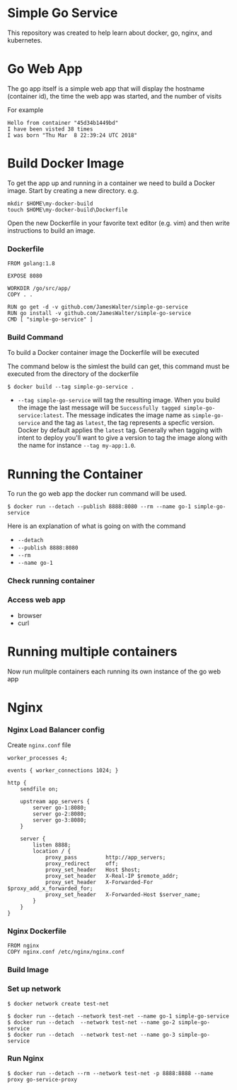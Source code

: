 # Simple Go Service 

This repository was created to help learn about docker, go, nginx, and kubernetes.

# Go Web App 

The go app itself is a simple web app that will display the hostname (container id), the time the web app was started, and the number of visits

For example
```
Hello from container "45d34b1449bd"
I have been visted 38 times
I was born "Thu Mar  8 22:39:24 UTC 2018" 
```

# Build Docker Image

To get the app up and running in a container we need to build a Docker image. Start by creating a new directory. e.g.

```
mkdir $HOME\my-docker-build
touch $HOME\my-docker-build\Dockerfile
```
Open the new Dockerfile in your favorite text editor (e.g. vim) and then write instructions to build an image.

### Dockerfile
```
FROM golang:1.8

EXPOSE 8080

WORKDIR /go/src/app/
COPY . .

RUN go get -d -v github.com/JamesWalter/simple-go-service
RUN go install -v github.com/JamesWalter/simple-go-service
CMD [ "simple-go-service" ]
```

### Build Command
To build a Docker container image the Dockerfile will be executed

The command below is the simlest the build can get, this command must be executed from the directory of the dockerfile
```
$ docker build --tag simple-go-service .
```
* `--tag simple-go-service` will tag the resulting image. When you build the image the last message will be `Successfully tagged simple-go-service:latest`. The message indicates the image name as `simple-go-service` and the tag as `latest`, the tag represents a specfic version. Docker by default applies the `latest` tag. Generally when tagging with intent to deploy you'll want to give a version to tag the image along with the name for instance `--tag my-app:1.0`.

# Running the Container
To run the go web app the docker run command will be used. 
```
$ docker run --detach --publish 8888:8080 --rm --name go-1 simple-go-service 
```
Here is an explanation of what is going on with the command

* `--detach`
* `--publish 8888:8080`
* `--rm`
* `--name go-1`

### Check running container

### Access web app
* browser
* curl

# Running multiple containers
Now run mulitple containers each running its own instance of the go web app

# Nginx

### Nginx Load Balancer config
Create `nginx.conf` file
```
worker_processes 4;

events { worker_connections 1024; }

http {
    sendfile on;

    upstream app_servers {
        server go-1:8080;
        server go-2:8080;
        server go-3:8080;
    }
    
    server {
	    listen 8888;
	    location / {
            proxy_pass         http://app_servers;
            proxy_redirect     off;
            proxy_set_header   Host $host;
            proxy_set_header   X-Real-IP $remote_addr;
            proxy_set_header   X-Forwarded-For $proxy_add_x_forwarded_for;
            proxy_set_header   X-Forwarded-Host $server_name;
	    }
    }
}

```

### Nginx Dockerfile
```
FROM nginx
COPY nginx.conf /etc/nginx/nginx.conf
```

### Build Image


### Set up network 
```
$ docker network create test-net
```
```
$ docker run --detach --network test-net --name go-1 simple-go-service
$ docker run --detach  --network test-net --name go-2 simple-go-service
$ docker run --detach  --network test-net --name go-3 simple-go-service
```

### Run Nginx
```
$ docker run --detach --rm --network test-net -p 8888:8888 --name proxy go-service-proxy
````


